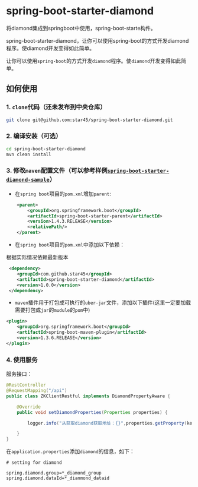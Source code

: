 # spring-boot-starter-diamond
将diamond集成到springboot中使用，spring-boot-starte构件。


spring-boot-starter-diamond，让你可以使用spring-boot的方式开发diamond程序。使diamond开发变得如此简单。

让你可以使用`spring-boot`的方式开发`diamond`程序。使`diamond`开发变得如此简单。

## 如何使用

### 1. `clone`代码（还未发布到中央仓库）


```sh
git clone git@github.com:star45/spring-boot-starter-diamond.git
```

### 2. 编译安装（可选）

```sh
cd spring-boot-starter-diamond
mvn clean install
```

### 3. 修改`maven`配置文件（可以参考样例[`spring-boot-starter-diamond-sample`](https://github.com/star45/spring-boot-starter-diamond-sample)）

* 在`spring boot`项目的`pom.xml`增加`parent`:

```xml
    <parent>
        <groupId>org.springframework.boot</groupId>
        <artifactId>spring-boot-starter-parent</artifactId>
        <version>1.4.3.RELEASE</version>
        <relativePath/>
    </parent>
 ```

* 在`spring boot`项目的`pom.xml`中添加以下依赖：

根据实际情况依赖最新版本

```xml
 <dependency>
    <groupId>com.github.star45</groupId>
    <artifactId>spring-boot-starter-diamond</artifactId>
    <version>1.0.0</version>
 </dependency>
 ```

* `maven`插件用于打包成可执行的`uber-jar`文件，添加以下插件(这里一定要加载需要打包成`jar`的`mudule`的`pom`中)

```xml
<plugin>
    <groupId>org.springframework.boot</groupId>
    <artifactId>spring-boot-maven-plugin</artifactId>
    <version>1.3.6.RELEASE</version>
</plugin>
```

### 4. 使用服务

服务接口：

```java
@RestController
@RequestMapping("/api")
public class ZKClientRestful implements DiamondPropertyAware {

    @Override
    public void setDiamondProperties(Properties properties) {

        logger.info("从获取diamond获取地址：{}",properties.getProperty(key));

    }
}

```


在`application.properties`添加`diamond`的信息，如下：

```properties
# setting for diamond

spring.diamond.group=*_diamond_group
spring.diamond.dataId=*_dianmond_dataid